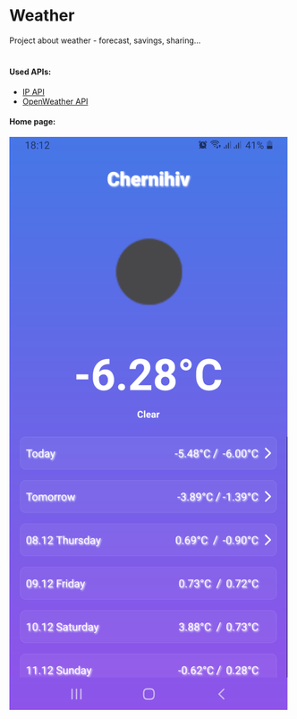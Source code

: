 # Weather

Project about weather - forecast, savings, sharing...

#
#### Used APIs:

- [IP API](https://ip-api.com/)
- [OpenWeather API](https://openweathermap.org/api)

#### Home page:
![Home page](screenshots/home_page.png)